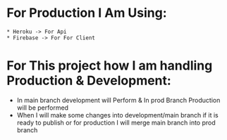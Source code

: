# For Production I Am Using:
    * Heroku -> For Api
    * Firebase -> For For Client

# For This project how I am handling Production & Development:

* In main branch development will Perform & In prod Branch Production will be performed
* When I will make some changes into development/main branch if it is ready to publish or for production I will merge main branch into prod branch